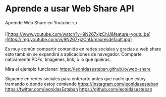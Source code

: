 # Aprende a usar Web Share API
Aprende Web Share en Youtube 👈

![https://www.youtube.com/watch?v=9N267xjzChU&feature=youtu.be](https://img.youtube.com/vi/9N267xjzChU/maxresdefault.jpg)

Es muy común compartir contenido en redes sociales y gracias a web share esto también se expandirá a aplicaciones de navegador. Comparte nativamente PDFs, Imágenes, link, o lo que quieras.

Mira el ejemplo funcionar:
https://leonidasesteban.github.io/web-share

Sígueme en redes sociales para enterarte antes que nadie que estoy tramando o donde estoy comiendo 
https://instagram.com/leonidasesteban
https://twitter.com/leonidasEsteban
https://github.com/leonidasesteban
